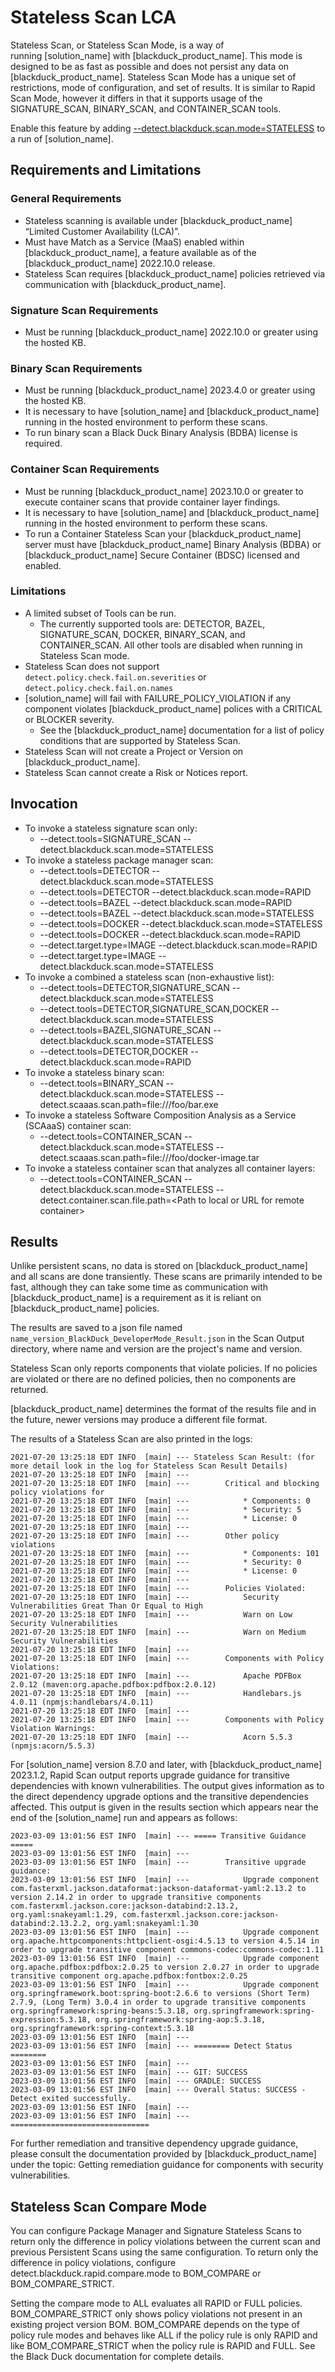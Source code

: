 # Stateless Scan LCA

Stateless Scan, or Stateless Scan Mode, is a way of running [solution_name] with [blackduck_product_name]. This mode is designed to be as fast as possible and does not persist any data on [blackduck_product_name]. Stateless Scan Mode has a unique set of restrictions, mode of configuration, and set of results.  It is similar to Rapid Scan Mode, however it differs in that it supports usage of the SIGNATURE_SCAN, BINARY_SCAN, and CONTAINER_SCAN tools.

Enable this feature by adding [--detect.blackduck.scan.mode=STATELESS](../properties/configuration/blackduck-server.md#detect-scan-mode-advanced) to a run of [solution_name].

## Requirements and Limitations

### General Requirements
 * Stateless scanning is available under [blackduck_product_name] “Limited Customer Availability (LCA)”.
 * Must have Match as a Service (MaaS) enabled within [blackduck_product_name], a feature available as of the [blackduck_product_name] 2022.10.0 release.
 * Stateless Scan requires [blackduck_product_name] policies retrieved via communication with [blackduck_product_name]. 

### Signature Scan Requirements
 * Must be running [blackduck_product_name] 2022.10.0 or greater using the hosted KB.
 
### Binary Scan Requirements
 * Must be running [blackduck_product_name] 2023.4.0 or greater using the hosted KB.
 * It is necessary to have [solution_name] and [blackduck_product_name] running in the hosted environment to perform these scans. 
 * To run binary scan a Black Duck Binary Analysis (BDBA) license is required.
 
 ### Container Scan Requirements
 * Must be running [blackduck_product_name] 2023.10.0 or greater to execute container scans that provide container layer findings.
 * It is necessary to have [solution_name] and [blackduck_product_name] running in the hosted environment to perform these scans. 
 * To run a Container Stateless Scan your [blackduck_product_name] server must have [blackduck_product_name] Binary Analysis (BDBA) or [blackduck_product_name] Secure Container (BDSC) licensed and enabled.
 
### Limitations
 * A limited subset of Tools can be run.
    * The currently supported tools are: DETECTOR, BAZEL, SIGNATURE_SCAN, DOCKER, BINARY_SCAN, and CONTAINER_SCAN. All other tools are disabled when running in Stateless Scan mode.
 * Stateless Scan does not support ```detect.policy.check.fail.on.severities``` or ```detect.policy.check.fail.on.names```
 * [solution_name] will fail with FAILURE_POLICY_VIOLATION if any component violates [blackduck_product_name] polices with a CRITICAL or BLOCKER severity. 
    * See the [blackduck_product_name] documentation for a list of policy conditions that are supported by Stateless Scan. 
 * Stateless Scan will not create a Project or Version on [blackduck_product_name].
 * Stateless Scan cannot create a Risk or Notices report.
 
## Invocation
 * To invoke a stateless signature scan only:
    * --detect.tools=SIGNATURE_SCAN --detect.blackduck.scan.mode=STATELESS
 * To invoke a stateless package manager scan:
    * --detect.tools=DETECTOR --detect.blackduck.scan.mode=STATELESS
    * --detect.tools=DETECTOR --detect.blackduck.scan.mode=RAPID
    * --detect.tools=BAZEL --detect.blackduck.scan.mode=RAPID
    * --detect.tools=BAZEL --detect.blackduck.scan.mode=STATELESS
    * --detect.tools=DOCKER --detect.blackduck.scan.mode=STATELESS
    * --detect.tools=DOCKER --detect.blackduck.scan.mode=RAPID
    * --detect.target.type=IMAGE --detect.blackduck.scan.mode=RAPID
    * --detect.target.type=IMAGE --detect.blackduck.scan.mode=STATELESS
 * To invoke a combined a stateless scan (non-exhaustive list):
    * --detect.tools=DETECTOR,SIGNATURE_SCAN --detect.blackduck.scan.mode=STATELESS
    * --detect.tools=DETECTOR,SIGNATURE_SCAN,DOCKER --detect.blackduck.scan.mode=STATELESS
    * --detect.tools=BAZEL,SIGNATURE_SCAN --detect.blackduck.scan.mode=STATELESS
    * --detect.tools=DETECTOR,DOCKER --detect.blackduck.scan.mode=RAPID
 * To invoke a stateless binary scan:
    * --detect.tools=BINARY_SCAN --detect.blackduck.scan.mode=STATELESS --detect.scaaas.scan.path=file:///foo/bar.exe
 * To invoke a stateless Software Composition Analysis as a Service (SCAaaS) container scan:
    * --detect.tools=CONTAINER_SCAN --detect.blackduck.scan.mode=STATELESS --detect.scaaas.scan.path=file:///foo/docker-image.tar
 * To invoke a stateless container scan that analyzes all container layers:
    * --detect.tools=CONTAINER_SCAN --detect.blackduck.scan.mode=STATELESS --detect.container.scan.file.path=\<Path to local or URL for remote container\>

## Results

Unlike persistent scans, no data is stored on [blackduck_product_name] and all scans are done transiently. These scans are primarily intended to be fast, although they can take some time as communication with [blackduck_product_name] is a requirement as it is reliant on [blackduck_product_name] policies.

The results are saved to a json file named `name_version_BlackDuck_DeveloperMode_Result.json` in the Scan Output directory, where name and version are the project's name and version.

Stateless Scan only reports components that violate policies. If no policies are violated or there are no defined policies, then no components are returned.   

<note type="note">[blackduck_product_name] determines the format of the results file and in the future, newer versions may produce a different file format.</note>

The results of a Stateless Scan are also printed in the logs:
```
2021-07-20 13:25:18 EDT INFO  [main] --- Stateless Scan Result: (for more detail look in the log for Stateless Scan Result Details)
2021-07-20 13:25:18 EDT INFO  [main] ---
2021-07-20 13:25:18 EDT INFO  [main] --- 		Critical and blocking policy violations for
2021-07-20 13:25:18 EDT INFO  [main] --- 			* Components: 0
2021-07-20 13:25:18 EDT INFO  [main] --- 			* Security: 5
2021-07-20 13:25:18 EDT INFO  [main] --- 			* License: 0
2021-07-20 13:25:18 EDT INFO  [main] ---
2021-07-20 13:25:18 EDT INFO  [main] --- 		Other policy violations
2021-07-20 13:25:18 EDT INFO  [main] --- 			* Components: 101
2021-07-20 13:25:18 EDT INFO  [main] --- 			* Security: 0
2021-07-20 13:25:18 EDT INFO  [main] --- 			* License: 0
2021-07-20 13:25:18 EDT INFO  [main] ---
2021-07-20 13:25:18 EDT INFO  [main] --- 		Policies Violated:
2021-07-20 13:25:18 EDT INFO  [main] --- 			Security Vulnerabilities Great Than Or Equal to High
2021-07-20 13:25:18 EDT INFO  [main] --- 			Warn on Low Security Vulnerabilities
2021-07-20 13:25:18 EDT INFO  [main] --- 			Warn on Medium Security Vulnerabilities
2021-07-20 13:25:18 EDT INFO  [main] ---
2021-07-20 13:25:18 EDT INFO  [main] --- 		Components with Policy Violations:
2021-07-20 13:25:18 EDT INFO  [main] --- 			Apache PDFBox 2.0.12 (maven:org.apache.pdfbox:pdfbox:2.0.12)
2021-07-20 13:25:18 EDT INFO  [main] --- 			Handlebars.js 4.0.11 (npmjs:handlebars/4.0.11)
2021-07-20 13:25:18 EDT INFO  [main] ---
2021-07-20 13:25:18 EDT INFO  [main] --- 		Components with Policy Violation Warnings:
2021-07-20 13:25:18 EDT INFO  [main] --- 			Acorn 5.5.3 (npmjs:acorn/5.5.3)
```
For [solution_name] version 8.7.0 and later, with [blackduck_product_name] 2023.1.2, Rapid Scan output reports upgrade guidance for transitive dependencies with known vulnerabilities. The output gives information as to the direct dependency upgrade options and the transitive dependencies affected. This output is given in the results section which appears near the end of the [solution_name] run and appears as follows:
```
2023-03-09 13:01:56 EST INFO  [main] --- ===== Transitive Guidance =====
2023-03-09 13:01:56 EST INFO  [main] --- 
2023-03-09 13:01:56 EST INFO  [main] ---        Transitive upgrade guidance:
2023-03-09 13:01:56 EST INFO  [main] ---            Upgrade component com.fasterxml.jackson.dataformat:jackson-dataformat-yaml:2.13.2 to version 2.14.2 in order to upgrade transitive components com.fasterxml.jackson.core:jackson-databind:2.13.2, org.yaml:snakeyaml:1.29, com.fasterxml.jackson.core:jackson-databind:2.13.2.2, org.yaml:snakeyaml:1.30
2023-03-09 13:01:56 EST INFO  [main] ---            Upgrade component org.apache.httpcomponents:httpclient-osgi:4.5.13 to version 4.5.14 in order to upgrade transitive component commons-codec:commons-codec:1.11
2023-03-09 13:01:56 EST INFO  [main] ---            Upgrade component org.apache.pdfbox:pdfbox:2.0.25 to version 2.0.27 in order to upgrade transitive component org.apache.pdfbox:fontbox:2.0.25
2023-03-09 13:01:56 EST INFO  [main] ---            Upgrade component org.springframework.boot:spring-boot:2.6.6 to versions (Short Term) 2.7.9, (Long Term) 3.0.4 in order to upgrade transitive components org.springframework:spring-beans:5.3.18, org.springframework:spring-expression:5.3.18, org.springframework:spring-aop:5.3.18, org.springframework:spring-context:5.3.18
2023-03-09 13:01:56 EST INFO  [main] --- 
2023-03-09 13:01:56 EST INFO  [main] --- ======== Detect Status ========
2023-03-09 13:01:56 EST INFO  [main] --- 
2023-03-09 13:01:56 EST INFO  [main] --- GIT: SUCCESS
2023-03-09 13:01:56 EST INFO  [main] --- GRADLE: SUCCESS
2023-03-09 13:01:56 EST INFO  [main] --- Overall Status: SUCCESS - Detect exited successfully.
2023-03-09 13:01:56 EST INFO  [main] --- 
2023-03-09 13:01:56 EST INFO  [main] --- ===============================
```

For further remediation and transitive dependency upgrade guidance, please consult the documentation provided by [blackduck_product_name] under the topic:
<xref href="RiskGuidance.dita" scope="peer">Getting remediation guidance for components with security vulnerabilities.
<data name="facets" value="pubname=bd-hub"/>

## Stateless Scan Compare Mode

You can configure Package Manager and Signature Stateless Scans to return only the difference in policy violations between the current scan and previous Persistent Scans using the same configuration. To return only the difference in policy violations, configure detect.blackduck.rapid.compare.mode to BOM_COMPARE or BOM_COMPARE_STRICT.

Setting the compare mode to ALL evaluates all RAPID or FULL policies. BOM_COMPARE_STRICT only shows policy violations not present in an existing project version BOM. BOM_COMPARE depends on the type of policy rule modes and behaves like ALL if the policy rule is only RAPID and like BOM_COMPARE_STRICT when the policy rule is RAPID and FULL. See the Black Duck documentation for complete details.
